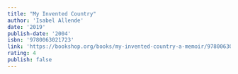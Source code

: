 ```yaml
---
title: "My Invented Country"
author: 'Isabel Allende'
date: '2019'
publish-date: '2004'
isbn: '9780063021723'
link: 'https://bookshop.org/books/my-invented-country-a-memoir/9780063021723'
rating: 4
publish: false
---
```

